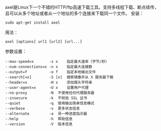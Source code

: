 axel是Linux下一个不错的HTTP/ftp高速下载工具。支持多线程下载、断点续传，且可以从多个地址或者从一个地址的多个连接来下载同一个文件。
安装：
```shell
sudo apt-get install axel
```
用法：
```shell
axel [options] url1 [url2] [url...]
```
参数设置：
```shell
--max-speed=x		-s x	指定最大速率（字节/秒）
--num-connections=x	-n x	指定最大连接数
--output=f			-o f	指定本地输出文件
--search[=x]		-S [x]	搜索镜像并从 X 服务器下载
--header=x			-H x	添加报头字符串
--user-agent=x		-U x	设置用户代理
--no-proxy			-N	不使用任何代理服务器
--insecure			-k	不校验 SSL 证书
--quiet				-q	使用输出简单信息模式
--verbose			-v	更多状态信息
--alternate			-a	另一种进度指示器
--help				-h	帮助信息
--version			-V	版本信息
```
